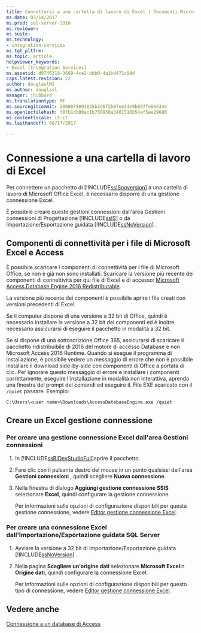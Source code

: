 ```yaml
---
title: Connettersi a una cartella di lavoro di Excel | Documenti Microsoft
ms.date: 03/14/2017
ms.prod: sql-server-2016
ms.reviewer: 
ms.suite: 
ms.technology:
- integration-services
ms.tgt_pltfrm: 
ms.topic: article
helpviewer_keywords:
- Excel [Integration Services]
ms.assetid: d9746318-3669-4ce2-bbb0-4a1bd471c9dd
caps.latest.revision: 22
author: douglaslMS
ms.author: douglasl
manager: jhubbard
ms.translationtype: MT
ms.sourcegitcommit: 2800075091835b2d6f2b07ee34e9b897fe86634e
ms.openlocfilehash: f8fb1db80ac1b750950a3401516b54af5ee29686
ms.contentlocale: it-it
ms.lasthandoff: 08/17/2017

---
```

# <a name="connect-to-an-excel-workbook"></a>Connessione a una cartella di lavoro di Excel
  Per connettere un pacchetto di [!INCLUDE[ssISnoversion](../../includes/ssisnoversion-md.md)] a una cartella di lavoro di Microsoft Office Excel, è necessario disporre di una gestione connessione Excel.  
  
 È possibile creare queste gestioni connessioni dall'area Gestioni connessioni di Progettazione [!INCLUDE[ssIS](../../includes/ssis-md.md)] o da Importazione/Esportazione guidata [!INCLUDE[ssNoVersion](../../includes/ssnoversion-md.md)] .  
 
## <a name="connectivity-components-for-microsoft-excel-and-access-files"></a>Componenti di connettività per i file di Microsoft Excel e Access
  
È possibile scaricare i componenti di connettività per i file di Microsoft Office, se non è già non sono installati. Scaricare la versione più recente dei componenti di connettività per qui file di Excel e di accesso: [Microsoft Access Database Engine 2016 Redistributable](https://www.microsoft.com/download/details.aspx?id=54920).
  
La versione più recente dei componenti è possibile aprire i file creati con versioni precedenti di Excel.

Se il computer dispone di una versione a 32 bit di Office, quindi è necessario installare la versione a 32 bit dei componenti ed è inoltre necessario assicurarsi di eseguire il pacchetto in modalità a 32 bit.

Se si dispone di una sottoscrizione Office 365, assicurarsi di scaricare il pacchetto ridistribuibile di 2016 del motore di accesso Database e non Microsoft Access 2016 Runtime. Quando si esegue il programma di installazione, è possibile vedere un messaggio di errore che non è possibile installare il download side-by-side con componenti di Office a portata di clic. Per ignorare questo messaggio di errore e installare i componenti correttamente, eseguire l'installazione in modalità non interattiva, aprendo una finestra del prompt dei comandi ed eseguire il. File EXE scaricato con il `/quiet` passare. Esempio:

`C:\Users\<user name>\Downloads\AccessDatabaseEngine.exe /quiet`

## <a name="create-an-excel-connection-manager"></a>Creare un Excel gestione connessione

### <a name="to-create-an-excel-connection-manager-from-the-connection-managers-area"></a>Per creare una gestione connessione Excel dall'area Gestioni connessioni  
  
1.  In [!INCLUDE[ssBIDevStudioFull](../../includes/ssbidevstudiofull-md.md)]aprire il pacchetto.  
  
2.  Fare clic con il pulsante destro del mouse in un punto qualsiasi dell'area **Gestioni connessioni** , quindi scegliere **Nuova connessione**.  
  
3.  Nella finestra di dialogo **Aggiungi gestione connessione SSIS** selezionare **Excel**, quindi configurare la gestione connessione.  
  
     Per informazioni sulle opzioni di configurazione disponibili per questa gestione connessione, vedere [Editor gestione connessione Excel](../../integration-services/connection-manager/excel-connection-manager-editor.md).  
  
### <a name="to-create-an-excel-connection-from-the-sql-server-import-and-export-wizard"></a>Per creare una connessione Excel dall'Importazione/Esportazione guidata SQL Server  
  
1.  Avviare la versione a 32 bit di Importazione/Esportazione guidata [!INCLUDE[ssNoVersion](../../includes/ssnoversion-md.md)] .  
  
2.  Nella pagina **Scegliere un'origine dati** selezionare **Microsoft Excel**in **Origine dati**, quindi configurare la connessione Excel.  
  
     Per informazioni sulle opzioni di configurazione disponibili per questo tipo di connessione, vedere [Editor gestione connessione Excel](../../integration-services/connection-manager/excel-connection-manager-editor.md).  
  
## <a name="see-also"></a>Vedere anche  
 [Connessione a un database di Access](../../integration-services/connection-manager/connect-to-an-access-database.md)  
  
  
